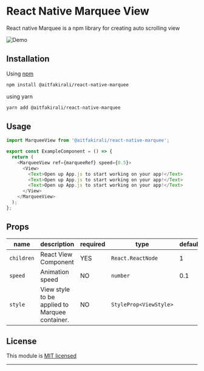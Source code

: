 # React Native Marquee View

React native Marquee is a npm library for creating auto scrolling view

![Demo](https://res.cloudinary.com/dtnw4la0z/image/upload/v1703955765/ezgif.com-video-to-gif-converter_cvakad.gif)

## Installation

Using [npm](https://www.npmjs.com)

```sh
npm install @aitfakirali/react-native-marquee
```

using yarn

```sh
yarn add @aitfakirali/react-native-marquee
```

## Usage

```javascript
import MarqueeView from '@aitfakirali/react-native-marquee';

export const ExampleComponent = () => {
  return (
    <MarqueeView ref={marqueeRef} speed={0.5}>
      <View>
        <Text>Open up App.js to start working on your app!</Text>
        <Text>Open up App.js to start working on your app!</Text>
        <Text>Open up App.js to start working on your app!</Text>
      </View>
    </MarqueeView>
  );
};
```

## Props

| name       | description                                    | required | type                   | default |
| ---------- | ---------------------------------------------- | -------- | ---------------------- | ------- |
| `children` | React View Component                           | YES      | `React.ReactNode`      | 1       |
| `speed`    | Animation speed                                | NO       | `number`               | 0.1     |
| `style`    | View style to be applied to Marquee container. | NO       | `StyleProp<ViewStyle>` |         |

## License

This module is [MIT licensed](./LICENSE)

---
